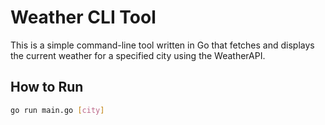 # Weather CLI Tool

This is a simple command-line tool written in Go that fetches and displays the current weather for a specified city using the WeatherAPI.

## How to Run

```sh
go run main.go [city]